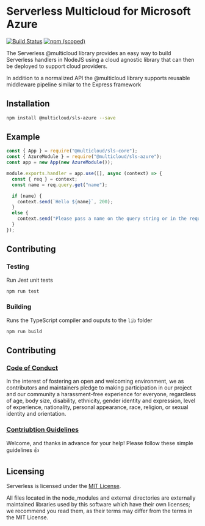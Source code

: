 # Serverless Multicloud for Microsoft Azure
[![Build Status](https://dev.azure.com/serverless-inc/multicloud/_apis/build/status/CI/%5Bsls-azure%5D%20ci?branchName=dev)](https://dev.azure.com/serverless-inc/multicloud/_build/latest?definitionId=2&branchName=dev)
[![npm (scoped)](https://img.shields.io/npm/v/@multicloud/sls-azure)](https://www.npmjs.com/package/@multicloud/sls-azure)

The Serverless @multicloud library provides an easy way to build Serverless handlers in NodeJS using a cloud agnostic library that can then be deployed to support cloud providers.

In addition to a normalized API the @multicloud library supports reusable middleware pipeline similar to the Express framework

## Installation
```bash
npm install @multicloud/sls-azure --save
```

## Example
```javascript
const { App } = require("@multicloud/sls-core");
const { AzureModule } = require("@multicloud/sls-azure");
const app = new App(new AzureModule());

module.exports.handler = app.use([], async (context) => {
  const { req } = context;
  const name = req.query.get("name");

  if (name) {
    context.send(`Hello ${name}`, 200);
  }
  else {
    context.send("Please pass a name on the query string or in the request body", 400);
  }
});
```

## Contributing

### Testing
Run Jest unit tests
```bash
npm run test
```

### Building
Runs the TypeScript compiler and ouputs to the `lib` folder
```bash
npm run build
```

## Contributing
### [Code of Conduct](../CODE_OF_CONDUCT.md)
In the interest of fostering an open and welcoming environment, we as
contributors and maintainers pledge to making participation in our project and
our community a harassment-free experience for everyone, regardless of age, body
size, disability, ethnicity, gender identity and expression, level of experience,
nationality, personal appearance, race, religion, or sexual identity and
orientation.

### [Contriubtion Guidelines](../CONTRIBUTING.md)
Welcome, and thanks in advance for your help! Please follow these simple guidelines :+1:

## Licensing

Serverless is licensed under the [MIT License](./LICENSE.txt).

All files located in the node_modules and external directories are externally maintained libraries used by this software which have their own licenses; we recommend you read them, as their terms may differ from the terms in the MIT License.

